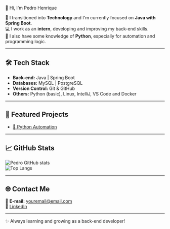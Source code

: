 👋 Hi, I'm Pedro Henrique  

🚀 I transitioned into **Technology** and I'm currently focused on **Java with Spring Boot**.  
💻 I work as an **intern**, developing and improving my back-end skills.  
🐍 I also have some knowledge of **Python**, especially for automation and programming logic.  

---

## 🛠️ Tech Stack  
- **Back-end:** Java | Spring Boot  
- **Databases:** MySQL | PostgreSQL  
- **Version Control:** Git & GitHub  
- **Others:** Python (basic), Linux, IntelliJ, VS Code and Docker

---

## 📌 Featured Projects  

- [🐍 Python Automation](https://github.com/pherique/SistemadeAnalisedeCredito.git)  
  

---

## 📈 GitHub Stats  

![Pedro GitHub stats](https://github-readme-stats.vercel.app/api?username=pheriqu&show_icons=true&theme=tokyonight)  
![Top Langs](https://github-readme-stats.vercel.app/api/top-langs/?username=pherique&layout=compact&theme=tokyonight)  

---

## 🌐 Contact Me  
📩 **E-mail:** youremail@email.com  
💼 [LinkedIn](https://www.linkedin.com/in/pedro-henrique-silva-duarte-1a26171b4/)  
 

---

✨ Always learning and growing as a back-end developer!
